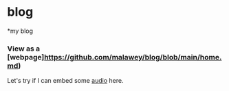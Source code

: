 # blog
*my blog

### View as a [webpage]https://github.com/malawey/blog/blob/main/home.md)

Let's try if I can embed some [audio](audio/01_best_friend_kids.ogg) here.
